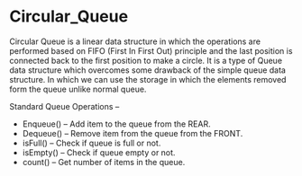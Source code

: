 # Circular_Queue
Circular Queue is a linear data structure in which the operations are performed based on FIFO (First In First Out) principle and the last position is connected back to the first position to make a circle.
It is a type of Queue data structure which overcomes some drawback of the simple queue data structure.
In which we can use the storage in which the elements removed form the queue unlike normal queue.

Standard Queue Operations – 
- Enqueue() – Add item to the queue from the REAR.
- Dequeue() – Remove item from the queue from the FRONT.
- isFull() – Check if queue is full or not.
- isEmpty() – Check if queue empty or not.
- count() – Get number of items in the queue.
